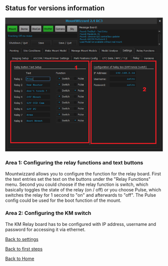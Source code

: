 ## Status for versions information

<img src="pics/tab_settings_relay.png"/>

### Area 1: Configuring the relay functions and text buttons

Mountwizzard allows you to configure the function for the relay board. First the text entries set the text on the buttons
under the "Relay Functions" menu. Second you could choose if the relay function is switch, which basically toggles the
state of the relay (on / off) or you choose Pulse, which switches the relay for 1 second to "on" and afterwards to "off".
The Pulse config could be used for the boot function of the mount.

### Area 2: Configuring the KM switch

The KM Relay board has to be configured with IP address, username and password for accessing it via ethernet.


[Back to settings](settings.md)

[Back to first steps](firststeps.md)

[Back to Home](home.md)